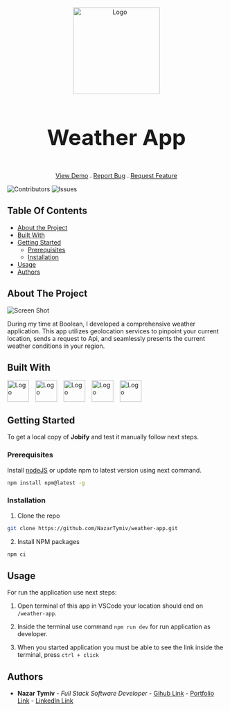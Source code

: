 <br/>
<p align="center">
  <a href="https://jobify-io.netlify.app/">
    <img src="https://icons.veryicon.com/png/o/miscellaneous/business-bicolor-icon/weather-109.png" alt="Logo" width="200">
  </a>

  <h3 align="center" style="font-size: 50px;">Weather App
</h3>

  <p align="center">
    <a href="https://weather-app-nazar.netlify.app/">View Demo</a>
    .
    <a href="https://github.com/NazarTymiv/weather-app/issues">Report Bug</a>
    .
    <a href="https://github.com/NazarTymiv/weather-app/issues">Request Feature</a>
  </p>
</p>

![Contributors](https://img.shields.io/github/contributors/NazarTymiv/weather-app?color=dark-green) ![Issues](https://img.shields.io/github/issues/NazarTymiv/weather-app) 

## Table Of Contents

* [About the Project](#about-the-project)
* [Built With](#built-with)
* [Getting Started](#getting-started)
  * [Prerequisites](#prerequisites)
  * [Installation](#installation)
* [Usage](#usage)
* [Authors](#authors)

## About The Project

![Screen Shot](https://nazar-tymiv.netlify.app/static/media/07.96b6ec41dbed41732fcf.png)

During my time at Boolean, I developed a comprehensive weather application. This app utilizes geolocation services to pinpoint your current location, sends a request to Api, and seamlessly presents the current weather conditions in your region.

## Built With

<div style="display: flex;">
  <a href="https://react.dev/" style="margin-right: 15px;">
      <img src="https://upload.wikimedia.org/wikipedia/commons/thumb/a/a7/React-icon.svg/2300px-React-icon.svg.png" alt="Logo" width="50">
  </a>

  <a href="https://www.w3schools.com/html/" style="margin-right: 15px;">
      <img src="https://static.wikia.nocookie.net/logopedia/images/1/19/HTML5_shield.svg/revision/latest?cb=20210709052138" alt="Logo" width="50">
  </a>

  <a href="https://www.w3schools.com/css/" style="margin-right: 15px;">
      <img src="https://static-00.iconduck.com/assets.00/file-type-css-icon-1806x2048-r5fwjl3p.png" alt="Logo" width="50">
  </a>

  <a href="https://axios-http.com/" style="margin-right: 15px;">
      <img src="https://user-images.githubusercontent.com/8939680/57233882-20344080-6fe5-11e9-9086-d20a955bed59.png" alt="Logo" width="50">
  </a>

  <a href="https://www.figma.com/" style="margin-right: 15px;">
      <img src="https://static-00.iconduck.com/assets.00/apps-figma-icon-2048x2048-ctjj5ab7.png" alt="Logo" width="50">
  </a>
</div>


## Getting Started

To get a local copy of **Jobify** and test it manually follow next steps.

### Prerequisites
Install [nodeJS](https://nodejs.org/en/download/current) or update npm to latest version using next command.

```sh
npm install npm@latest -g
```

### Installation

1. Clone the repo

```sh
git clone https://github.com/NazarTymiv/weather-app.git
```

2. Install NPM packages

```sh
npm ci
```

## Usage

For run the application use next steps:

1. Open terminal of this app in VSCode your location should end on `/weather-app`.

2. Inside the terminal use command `npm run dev` for run application as developer.

4. When you started application you must be able to see the link inside the terminal, press `ctrl + click`

## Authors

* **Nazar Tymiv** - *Full Stack Software Developer* - [Gihub Link](https://github.com/NazarTymiv) - [Portfolio Link](https://nazar-tymiv.netlify.app/) - [LinkedIn Link](https://www.linkedin.com/in/nazar-tymiv/)